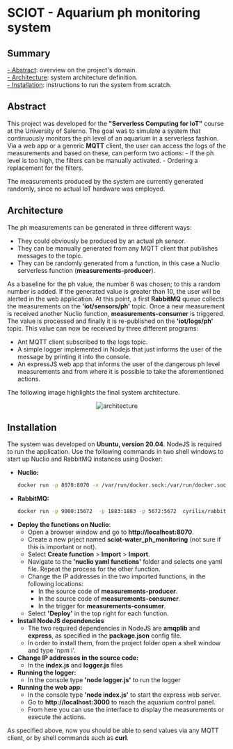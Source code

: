 # SCIOT - Aquarium ph monitoring system

## Summary
[- Abstract](#Abstract): overview on the project's domain.\
[- Architecture](#Architecture): system architecture definition.\
[- Installation](#Installation): instructions to run the system from scratch.

## Abstract
This project was developed for the **"Serverless Computing for IoT"** course at the University of Salerno.
The goal was to simulate a system that continuously monitors the ph level of an aquarium in a serverless fashion.
Via a web app or a generic **MQTT** client, the user can access the logs of the measurements and based on these, can perform two actions:
	-   If the ph level is too high, the filters can be manually activated.
	-   Ordering a replacement for the filters.

The measurements produced by the system are currently generated randomly, since no actual IoT hardware was employed.

## Architecture
The ph measurements can be generated in three different ways:
- They could obviously be produced by an actual ph sensor.
- They can be manually generated from any MQTT client that publishes messages to the topic.
- They can be randomly generated from a function, in this case a Nuclio serverless function (**measurements-producer**).

As a baseline for the ph value, the number 6 was chosen; to this a random number is added. If the generated value is greater than 10, the user will be alerted in the web application.
At this point, a first **RabbitMQ** queue collects the measurements on the **'iot/sensors/ph'** topic.
Once a new measurement is received another Nuclio function, **measurements-consumer** is triggered. The value is processed and finally it is re-published on the **'iot/logs/ph'** topic.
This value can now be received by three different programs:
- Ant MQTT client subscribed to the logs topic.
- A simple logger implemented in Nodejs that just informs the user of the message by printing it into the console.
- An expressJS web app that informs the user of the dangerous ph level measurements and from where it is possible to take the aforementioned actions.

The following image highlights the final system architecture.
<p align="center">
    <img src="" alt="architecture" />
</p>


## Installation
The system was developed on **Ubuntu, version 20.04**.
NodeJS is required to run the application.
Use the following commands in two shell windows to start up Nuclio and RabbitMQ instances using Docker:
- **Nuclio:**
    ```sh
    docker run -p 8070:8070 -v /var/run/docker.sock:/var/run/docker.sock -v /tmp:/tmp nuclio/dashboard:stable-amd64
    ```
- **RabbitMQ:**
    ```sh
    docker run -p 9000:15672  -p 1883:1883 -p 5672:5672  cyrilix/rabbitmq-mqtt
    ```
- **Deploy the functions on Nuclio**:
    - Open a browser window and go to **http://localhost:8070**.
    - Create a new prject named **sciot-water_ph_monitoring** (not sure if this is important or not).
    - Select **Create function** > **Import** > **Import**.
    - Navigate to the **'nuclio yaml functions'** folder and selects one yaml file. Repeat the process for the other function.
    - Change the IP addresses in the two imported functions, in the following locations:
        - In the source code of **measurements-producer**.
        - In the source code of **measurements-consumer**.
        - In the trigger for **measurements-consumer**.
    - Select **'Deploy'** in the top right for each function.
- **Install NodeJS dependencies**
    - The two required dependencies in NodeJS are **amqplib** and **express**, as specified in the **package.json** config file.   
    - In order to install them, from the project folder open a shell window and type 'npm i'.
- **Change IP addresses in the source code:**
    - In the **index.js** and **logger.js** files
- **Running the logger:**
    - In the console type **'node logger.js'** to run the logger
- **Running the web app:**
    - In the console type **'node index.js'** to start the express web server.
    - Go to **http://localhost:3000** to reach the aquarium control panel.
    - From here you can use the interface to display the measurements or execute the actions.

As specified above, now you should be able to send values via any MQTT client, or by shell commands such as **curl**.
